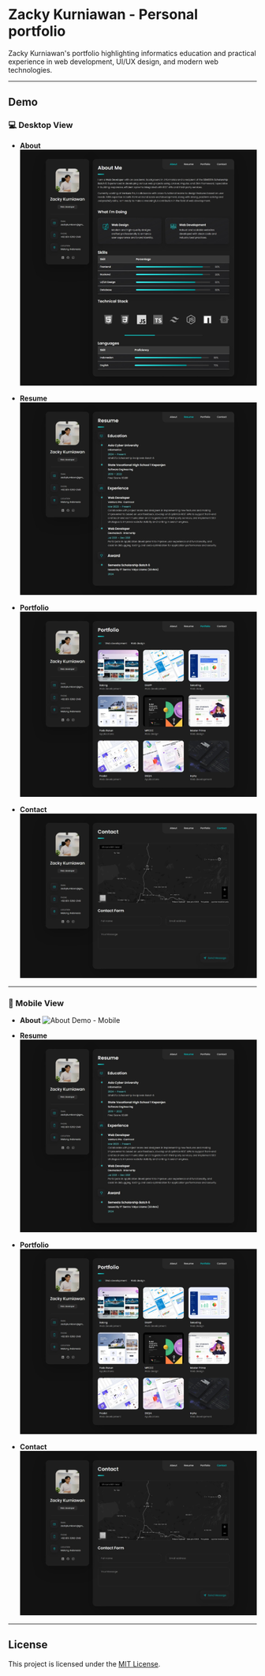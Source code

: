# Zacky Kurniawan - Personal portfolio

Zacky Kurniawan's portfolio highlighting informatics education and practical experience in web development, UI/UX design, and modern web technologies.

---

## Demo

### 💻 Desktop View

- **About**
  ![About Demo - Desktop](./demo/desktop-about.jpeg)

- **Resume**
  ![Resume Demo - Desktop](./demo/desktop-resume.jpeg)

- **Portfolio**
  ![Portfolio Demo - Desktop](./demo/desktop-portfolio.jpeg)

- **Contact**
  ![Contact Demo - Desktop](./demo/desktop-contact.jpeg)

---

### 📱 Mobile View

- **About**
  ![About Demo - Mobile](./demo/desktop-mobile-about.jpeg)

- **Resume**
  ![Resume Demo - Mobile](./demo/desktop-resume.jpeg)

- **Portfolio**
  ![Portfolio Demo - Mobile](./demo/desktop-portfolio.jpeg)

- **Contact**
  ![Contact Demo - Mobile](./demo/desktop-contact.jpeg)

---

## License

This project is licensed under the [MIT License](LICENSE).
